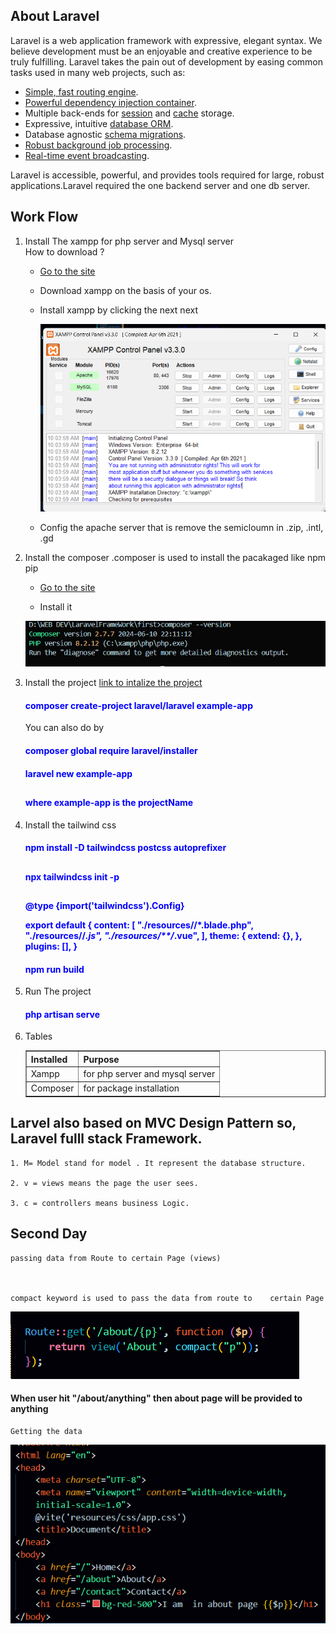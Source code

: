 ## About Laravel

Laravel is a web application framework with expressive, elegant syntax. We believe development must be an enjoyable and creative experience to be truly fulfilling. Laravel takes the pain out of development by easing common tasks used in many web projects, such as:

-   [Simple, fast routing engine](https://laravel.com/docs/routing).
-   [Powerful dependency injection container](https://laravel.com/docs/container).
-   Multiple back-ends for [session](https://laravel.com/docs/session) and [cache](https://laravel.com/docs/cache) storage.
-   Expressive, intuitive [database ORM](https://laravel.com/docs/eloquent).
-   Database agnostic [schema migrations](https://laravel.com/docs/migrations).
-   [Robust background job processing](https://laravel.com/docs/queues).
-   [Real-time event broadcasting](https://laravel.com/docs/broadcasting).

Laravel is accessible, powerful, and provides tools required for large, robust applications.Laravel required the one backend server and one db server.

## Work Flow

1.  Install The xampp for php server and Mysql server
    <br/>
    How to download ?
    <br/>

    -   [Go to the site ](https://www.apachefriends.org/download.html)

    -   Download xampp on the basis of your os.

    -   Install xampp by clicking the next next

        ![asfdgfdhf](xamppIntsllaed.png)

    -   Config the apache server that is remove the semicloumn in .zip, .intl, .gd

2.  Install the composer .composer is used to install the pacakaged like npm pip

    -   [Go to the site ](https://getcomposer.org/download/)

    -   Install it

    ![asfdgfdhf](composer.png)

3.  Install the project
    [link to intalize the project](https://laravel.com/docs/11.x/installation)

    <h4 style="color:blue;">composer create-project laravel/laravel example-app</h4>

    You can also do by

    <h4 style="color:blue;"> composer global require laravel/installer</h4>

    <h4 style="color:blue">laravel new example-app <h2/>

    <h4 style="color:blue"> where example-app is the projectName </h4

4.  Install the tailwind css

    <h4 style="color:blue">npm install -D tailwindcss postcss autoprefixer<h2/>

    <h4 style="color:blue">npx tailwindcss init -p <h2/>

    <h4 style="color:blue;"> @type {import('tailwindcss').Config}

    export default {
    content: [
    "./resources/**/*.blade.php",
    "./resources/**/*.js",
    "./resources/**/*.vue",
    ],
    theme: {
    extend: {},
    },
    plugins: [],
    }

    </h4>

    <h4 style="color:blue">npm run build</4>

5.  Run The project

    <h4 style="color:blue">php artisan serve</h4>

6.  Tables

    <table border="1">
        <thead>
            <tr>
                <th>Installed</th>
                <th>Purpose</th>
            </tr>
        </thead>
        <tbody>
            <tr>
                <td>Xampp</td>
                <td>for php server and mysql server</td>
            </tr>
            <tr>
                <td>Composer</td>
                <td>for package installation</td>
            </tr>
        </tbody>

    </table>

## Larvel also based on MVC Design Pattern so, Laravel fulll stack Framework.

    1. M= Model stand for model . It represent the database structure.

    2. v = views means the page the user sees.

    3. c = controllers means business Logic.

## Second Day

    passing data from Route to certain Page (views)



    compact keyword is used to pass the data from route to    certain Page

![asfdgfdhf](howtoworktopassthedatafromroutetoviews.png)

   <h4> When user hit "/about/anything" then about page will be provided to anything </h4>

    Getting the data

![alt text](geetingthedatafromroute.png)
